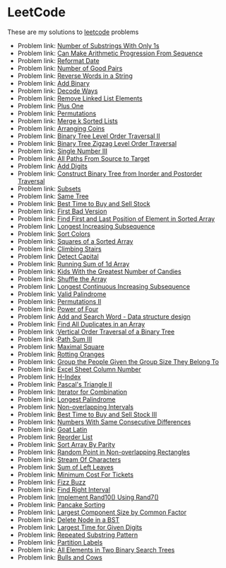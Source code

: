 # LeetCode

These are my solutions to [leetcode](https://leetcode.com/) problems

- Problem link: [Number of Substrings With Only 1s](https://leetcode.com/problems/number-of-substrings-with-only-1s/)
- Problem link: [Can Make Arithmetic Progression From Sequence](https://leetcode.com/problems/can-make-arithmetic-progression-from-sequence/)
- Problem link: [Reformat Date](https://leetcode.com/problems/reformat-date/)
- Problem link: [Number of Good Pairs](https://leetcode.com/problems/number-of-good-pairs/)
- Problem link: [Reverse Words in a String](https://leetcode.com/problems/reverse-words-in-a-string/)
- Problem link: [Add Binary](https://leetcode.com/explore/challenge/card/july-leetcoding-challenge/546/week-3-july-15th-july-21st/3395/)
- Problem link: [Decode Ways](https://leetcode.com/problems/decode-ways/)
- Problem link: [Remove Linked List Elements](https://leetcode.com/problems/remove-linked-list-elements/)
- Problem link: [Plus One](https://leetcode.com/problems/plus-one/)
- Problem link: [Permutations](https://leetcode.com/problems/permutations/)
- Problem link: [Merge k Sorted Lists](https://leetcode.com/problems/merge-k-sorted-lists/)
- Problem link: [Arranging Coins](https://leetcode.com/problems/arranging-coins/)
- Problem link: [Binary Tree Level Order Traversal II](https://leetcode.com/problems/binary-tree-level-order-traversal-ii/)
- Problem link: [Binary Tree Zigzag Level Order Traversal](https://leetcode.com/problems/binary-tree-zigzag-level-order-traversal/)
- Problem link: [Single Number III](https://leetcode.com/problems/single-number-iii/)
- Problem link: [All Paths From Source to Target](https://leetcode.com/problems/all-paths-from-source-to-target/)
- Problem link: [Add Digits](https://leetcode.com/problems/add-digits/)
- Problem link: [Construct Binary Tree from Inorder and Postorder Traversal](https://leetcode.com/problems/construct-binary-tree-from-inorder-and-postorder-traversal/)
- Problem link: [Subsets](https://leetcode.com/problems/subsets/)
- Problem link: [Same Tree](https://leetcode.com/problems/same-tree/)
- Problem link: [Best Time to Buy and Sell Stock](https://leetcode.com/problems/best-time-to-buy-and-sell-stock/)
- Problem link: [First Bad Version](https://leetcode.com/problems/first-bad-version/)
- Problem link: [Find First and Last Position of Element in Sorted Array](https://leetcode.com/problems/find-first-and-last-position-of-element-in-sorted-array/)
- Problem link: [Longest Increasing Subsequence](https://leetcode.com/problems/longest-increasing-subsequence/)
- Problem link: [Sort Colors](https://leetcode.com/problems/sort-colors/)
- Problem link: [Squares of a Sorted Array](https://leetcode.com/problems/squares-of-a-sorted-array/)
- Problem link: [Climbing Stairs](https://leetcode.com/problems/climbing-stairs/)
- Problem link: [Detect Capital](https://leetcode.com/problems/detect-capital/)
- Problem link: [Running Sum of 1d Array](https://leetcode.com/problems/running-sum-of-1d-array/)
- Problem link: [Kids With the Greatest Number of Candies](https://leetcode.com/problems/kids-with-the-greatest-number-of-candies/)
- Problem link: [Shuffle the Array](https://leetcode.com/problems/shuffle-the-array/)
- Problem link: [Longest Continuous Increasing Subsequence](https://leetcode.com/problems/longest-continuous-increasing-subsequence/)
- Problem link: [Valid Palindrome](https://leetcode.com/problems/valid-palindrome/)
- Problem link: [Permutations II](https://leetcode.com/problems/permutations-ii/)
- Problem link: [Power of Four](https://leetcode.com/problems/power-of-four/)
- Problem link: [Add and Search Word - Data structure design](https://leetcode.com/problems/add-and-search-word-data-structure-design/)
- Problem link: [Find All Duplicates in an Array](https://leetcode.com/problems/find-all-duplicates-in-an-array/)
- Problem link :[Vertical Order Traversal of a Binary Tree](https://leetcode.com/problems/vertical-order-traversal-of-a-binary-tree/)
- Problem link :[Path Sum III](https://leetcode.com/problems/path-sum-iii/)
- Problem link: [Maximal Square](https://leetcode.com/problems/maximal-square/)
- Problem link: [Rotting Oranges](https://leetcode.com/problems/rotting-oranges/)
- Problem link: [Group the People Given the Group Size They Belong To](https://leetcode.com/problems/group-the-people-given-the-group-size-they-belong-to/)
- Problem link: [Excel Sheet Column Number](https://leetcode.com/problems/excel-sheet-column-number/)
- Problem link: [H-Index](https://leetcode.com/problems/h-index/)
- Problem link: [Pascal's Triangle II](https://leetcode.com/problems/pascals-triangle-ii/)
- Problem link: [Iterator for Combination](https://leetcode.com/problems/iterator-for-combination/)
- Problem link: [Longest Palindrome](https://leetcode.com/problems/longest-palindrome/)
- Problem link: [Non-overlapping Intervals](https://leetcode.com/problems/non-overlapping-intervals/)
- Problem link: [Best Time to Buy and Sell Stock III](https://leetcode.com/problems/best-time-to-buy-and-sell-stock-iii/)
- Problem link: [Numbers With Same Consecutive Differences](https://leetcode.com/problems/numbers-with-same-consecutive-differences/)
- Problem link: [Goat Latin](https://leetcode.com/problems/goat-latin/)
- Problem link: [Reorder List](https://leetcode.com/problems/reorder-list/)
- Problem link: [Sort Array By Parity](https://leetcode.com/problems/sort-array-by-parity/)
- Problem link: [Random Point in Non-overlapping Rectangles](https://leetcode.com/problems/random-point-in-non-overlapping-rectangles/)
- Problem link: [Stream Of Characters](https://leetcode.com/problems/stream-of-characters/)
- Problem link: [Sum of Left Leaves](https://leetcode.com/problems/sum-of-left-leaves/)
- Problem link: [Minimum Cost For Tickets](https://leetcode.com/problems/minimum-cost-for-tickets/)
- Problem link: [Fizz Buzz](https://leetcode.com/problems/fizz-buzz/)
- Problem link: [Find Right Interval](https://leetcode.com/problems/find-right-interval/)
- Problem link: [Implement Rand10() Using Rand7()](https://leetcode.com/problems/implement-rand10-using-rand7/)
- Problem link: [Pancake Sorting](https://leetcode.com/problems/pancake-sorting/)
- Problem link: [Largest Component Size by Common Factor](https://leetcode.com/problems/largest-component-size-by-common-factor/)
- Problem link: [Delete Node in a BST](https://leetcode.com/problems/delete-node-in-a-bst/)
- Problem link: [Largest Time for Given Digits](https://leetcode.com/problems/largest-time-for-given-digits/)
- Problem link: [Repeated Substring Pattern](https://leetcode.com/problems/repeated-substring-pattern/)
- Problem link: [Partition Labels](https://leetcode.com/problems/partition-labels/)
- Problem link: [All Elements in Two Binary Search Trees](https://leetcode.com/problems/all-elements-in-two-binary-search-trees/)
- Problem link: [Bulls and Cows](https://leetcode.com/problems/bulls-and-cows/)

